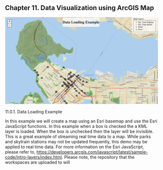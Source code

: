 Chapter 11. Data Visualization using ArcGIS Map
----------------------------------------------

![](./Images/11.0.1.DataLoading.png)

11.0.1. Data Loading Example

In this example we will create a map using an Esri basemap and use the
Esri JavaScript functions. In this example when a box is checked the a
KML layer is loaded. When the box is unchecked then the layer will be
invisible. This is a great example of streaming real time data to a map.
While parks and skytrain stations may not be updated frequently, this
demo may be applied to real time data. For more information on the Esri
JavaScript, please refer to,
https://developers.arcgis.com/javascript/latest/sample-code/intro-layers/index.html.
Please note, the repository that the workspaces are uploaded to will

